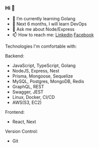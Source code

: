 ### Hi  👋 
- 🌱 I’m currently learning Golang
- 🤔 Next 6 months, I will learn DevOps 
- 💬 Ask me about Node/Express 
- 📫 How to reach me: [Linkedin](https://www.linkedin.com/in/imalimran/)  [Facebook](https://www.facebook.com/engr.aih/)


Technologies I'm comfortable with:

Backend:
- JavaScript, TypeScript, Golang
- NodeJS, Express, Nest
- Prisma, Mongoose, Sequelize 
- MySQL, Postgres, MongoDB, Redis
- GraphQL, REST
- Swagger, JEST
- Linux, Docker, CI/CD
- AWS(S3, EC2)

Frontend:
- React, Next

Version Control:
- Git
